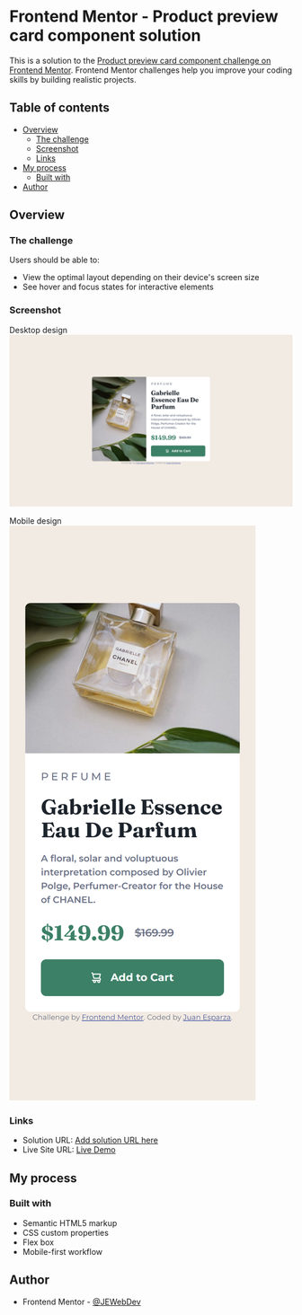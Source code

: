 # Frontend Mentor - Product preview card component solution

This is a solution to the [Product preview card component challenge on Frontend Mentor](https://www.frontendmentor.io/challenges/product-preview-card-component-GO7UmttRfa). Frontend Mentor challenges help you improve your coding skills by building realistic projects.

## Table of contents

- [Overview](#overview)
  - [The challenge](#the-challenge)
  - [Screenshot](#screenshot)
  - [Links](#links)
- [My process](#my-process)
  - [Built with](#built-with)
- [Author](#author)

## Overview

### The challenge

Users should be able to:

- View the optimal layout depending on their device's screen size
- See hover and focus states for interactive elements

### Screenshot

Desktop design ![](images/screenshot-desktop.png)

Mobile design ![](images/screenshot-mobile.png)

### Links

- Solution URL: [Add solution URL here](https://www.frontendmentor.io/solutions/responsive-product-preview-card-component-with-html-and-css-AxyveW-KaY)
- Live Site URL: [Live Demo](https://jewebdev.github.io/product-preview-card-component/)

## My process

### Built with

- Semantic HTML5 markup
- CSS custom properties
- Flex box
- Mobile-first workflow

## Author

- Frontend Mentor - [@JEWebDev](https://www.frontendmentor.io/profile/JEWebDev)
